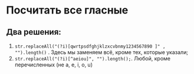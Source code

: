 # Посчитать все гласные

## Два решения: 

1. `str.replaceAll("(?i)[qwrtpsdfghjklzxcvbnmy1234567890 ]" , "").length()` . Здесь мы заменяем всё, кроме тех, которые указали;
2. `str.replaceAll("(?i)[^aeiou]", "").length();`. Любой, кроме перечисленных (не a, e, i, o, u)